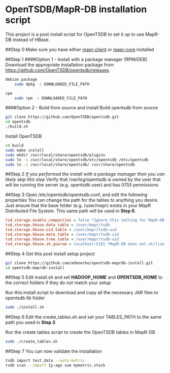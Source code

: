 OpenTSDB/MapR-DB installation script
====================================

This project is a post install script for OpenTSDB to set it up to use MapR-DB instead of HBase.

##Step 0
Make sure you have either [mapr-client](http://doc.mapr.com/display/MapR/Installing+MapR+Software) or [mapr-core](http://doc.mapr.com/display/MapR/Installing+MapR+Software) installed

##Step 1
####Option 1 - Install with a package manager (RPM/DEB)
Download the appropriate installation package from https://github.com/OpenTSDB/opentsdb/releases
```sh
debian package
	sudo dpkg -i DOWNLOADED_FILE_PATH

rpm
	sudo rpm -i DOWNLOADED_FILE_PATH
```

####Option 2 - Build from source and install
Build opentsdb from source
```sh
git clone https://github.com/OpenTSDB/opentsdb.git
cd opentsdb
./build.sh
```

Install OpenTSDB
```sh
cd build
sudo make install
sudo mkdir /usr/local/share/opentsdb/plugins
sudo ln -s /usr/local/share/opentsdb/etc/opentsdb /etc/opentsdb
sudo ln -s /usr/local/share/opentsdb/ /usr/share/opentsdb
```

##Step 2
*If you performed the install with a package manager then you can likely skip this step*
Verify that /var/log/opentsdb is owned by the user that will be running the server (e.g. opentsdb user) and has 0755 permissions

##Step 3
Open /etc/opentsdb/opentsdb.conf, and edit the following properties
You can change the path for the tables to anything you desire. Just ensure that the base folder (e.g. /user/mapr) exists in your MapR Distributed File System. This same path will be used in __Step 6__.
```ini
tsd.storage.enable_compaction = false *Ignore this setting for MapR-DB v4.x or above*
tsd.storage.hbase.data_table = /user/mapr/tsdb
tsd.storage.hbase.uid_table = /user/mapr/tsdb-uid
tsd.storage.hbase.meta_table = /user/mapr/tsdb-uid
tsd.storage.hbase.tree_table = /user/mapr/tsdb-uid
tsd.storage.hbase.zk_quorum = localhost:5181 *MapR-DB does not utilize this value, but it must be set to something*
```
##Step 4
Get this post install setup project
```sh
git clone https://github.com/adeneche/opentsdb-maprdb-install.git
cd opentsdb-maprdb-install
```

##Step 5
Edit install.sh and set __HADOOP_HOME__ and __OPENTSDB_HOME__ to the correct folders if they do not match your setup

Run this install script to download and copy all the necessary JAR files to opentsdb lib folder
```sh
sudo ./install.sh
```

##Step 6
Edit the create_tables.sh and set your TABLES_PATH to the same path you used in __Step 3__

Run the create tables script to create the OpenTSDB tables in MapR-DB
```sh
sudo ./create_tables.sh
```

##Step 7
You can now validate the installation
```sh
tsdb import test_data --auto-metric
tsdb scan --import 1y-ago sum mymetric.stock
```

